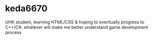 # keda6670
UHK student, learning HTML/CSS & hoping to eventually progress to C++/C#, whatever will make me better understand game development process
